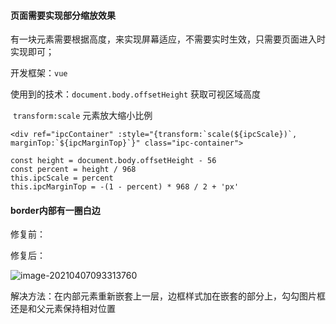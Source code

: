#### 页面需要实现部分缩放效果

有一块元素需要根据高度，来实现屏幕适应，不需要实时生效，只需要页面进入时实现即可；

开发框架：`vue`

使用到的技术：`document.body.offsetHeight`  获取可视区域高度

​                          `transform:scale`   元素放大缩小比例

```vue
<div ref="ipcContainer" :style="{transform:`scale(${ipcScale})`, marginTop:`${ipcMarginTop}`}" class="ipc-container">
    
const height = document.body.offsetHeight - 56
const percent = height / 968
this.ipcScale = percent
this.ipcMarginTop = -(1 - percent) * 968 / 2 + 'px'    
```

#### border内部有一圈白边

修复前：

修复后：

![image-20210407093313760](C:\Users\62624\AppData\Roaming\Typora\typora-user-images\image-20210407093313760.png)

解决方法：在内部元素重新嵌套上一层，边框样式加在嵌套的部分上，勾勾图片框还是和父元素保持相对位置